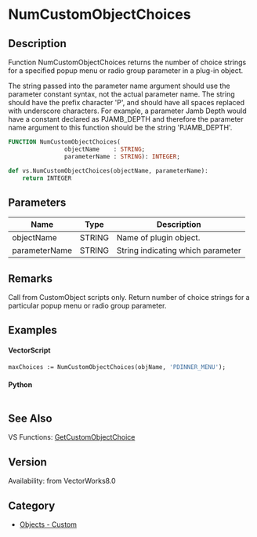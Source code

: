 # NumCustomObjectChoices

## Description
Function NumCustomObjectChoices returns the number of choice strings for a specified popup menu or radio group parameter in a plug-in object. 

The string passed into the parameter name argument should use the parameter constant syntax, not the actual parameter name.  The string should have the prefix character 'P', and should have all spaces replaced with underscore characters.  For example, a parameter Jamb Depth would have a constant declared as PJAMB_DEPTH and therefore the parameter name argument to this function should be the string 'PJAMB_DEPTH'.

```pascal
FUNCTION NumCustomObjectChoices(
				objectName    : STRING;
				parameterName : STRING): INTEGER;
```

```python
def vs.NumCustomObjectChoices(objectName, parameterName):
    return INTEGER
```

## Parameters
|Name|Type|Description|
|---|---|---|
|objectName|STRING|Name of plugin object.|
|parameterName|STRING|String indicating which parameter|

## Remarks
Call from CustomObject scripts only.  Return number of choice strings for a particular popup menu or radio group parameter.

## Examples
#### VectorScript ####
```pascal
maxChoices := NumCustomObjectChoices(objName, 'PDINNER_MENU');
```
#### Python ####
```python

```

## See Also
VS Functions:
[GetCustomObjectChoice](GetCustomObjectChoice.md)

## Version
Availability: from VectorWorks8.0

## Category
* [Objects - Custom](../Categories/Objects%20-%20Custom.md)
